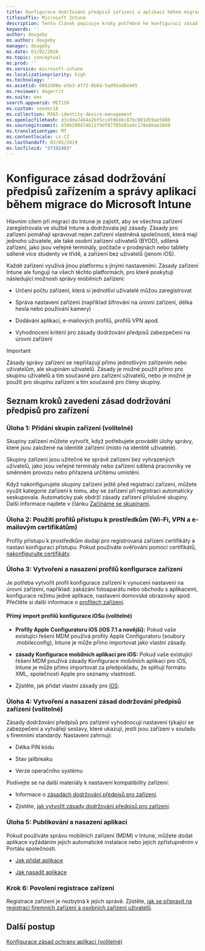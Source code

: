 ```yaml
---
title: Konfigurace dodržování předpisů zařízení a aplikací během migrace do Intune
titlesuffix: Microsoft Intune
description: Tento článek popisuje kroky potřebné ke konfiguraci zásad dodržování předpisů zařízením a správy aplikací během migrace do Microsoft Intune.
keywords: ''
author: dougeby
ms.author: dougeby
manager: dougeby
ms.date: 01/02/2018
ms.topic: conceptual
ms.prod: ''
ms.service: microsoft-intune
ms.localizationpriority: high
ms.technology: ''
ms.assetid: 0062d08e-e5b3-4f73-8b64-5ad95adbe945
ms.reviewer: dagerrit
ms.suite: ems
search.appverid: MET150
ms.custom: seodec18
ms.collection: M365-identity-device-management
ms.openlocfilehash: d3cdda7464a2bf5ccdf0b86c87bc081d59ae5d80
ms.sourcegitcommit: 430b290474b11f9df87785b01edc178e6bae2049
ms.translationtype: MT
ms.contentlocale: cs-CZ
ms.lasthandoff: 03/05/2019
ms.locfileid: "57392403"
---
```

# <a name="configure-device-compliance-and-app-management-policies-when-migrating-to-microsoft-intune"></a>Konfigurace zásad dodržování předpisů zařízením a správy aplikací během migrace do Microsoft Intune

Hlavním cílem při migraci do Intune je zajistit, aby se všechna zařízení zaregistrovala ve službě Intune a dodržovala její zásady. Zásady pro zařízení pomáhají spravovat nejen zařízení vlastněná společností, která mají jednoho uživatele, ale také osobní zařízení uživatelů (BYOD), sdílená zařízení, jako jsou veřejné terminály, počítače v prodejnách nebo tablety sdílené více studenty ve třídě, a zařízení bez uživatelů (jenom iOS).

Každé zařízení využívá jinou platformu s jinými nastaveními. Zásady zařízení Intune ale fungují na všech těchto platformách, pro které poskytují následující možnosti správy mobilních zařízení:

-   Určení počtu zařízení, která si jednotliví uživatelé můžou zaregistrovat

-   Správa nastavení zařízení (například šifrování na úrovni zařízení, délka hesla nebo používání kamery)

-   Dodávání aplikací, e-mailových profilů, profilů VPN apod.

-   Vyhodnocení kritérií pro zásady dodržování předpisů zabezpečení na úrovni zařízení

> [!IMPORTANT]
> Zásady správy zařízení se nepřiřazují přímo jednotlivým zařízením nebo uživatelům, ale skupinám uživatelů. Zásady je možné použít přímo pro skupinu uživatelů a tím současně pro zařízení uživatelů, nebo je možné je použít pro skupinu zařízení a tím současně pro členy skupiny.

## <a name="task-list-for-device-compliance-policies"></a>Seznam kroků zavedení zásad dodržování předpisů pro zařízení

### <a name="task-1-add-device-groups-optional"></a>Úloha 1: Přidání skupin zařízení (volitelné)

Skupiny zařízení můžete vytvořit, když potřebujete provádět úlohy správy, které jsou založené na identitě zařízení (místo na identitě uživatele).

Skupiny zařízení jsou užitečné ke správě zařízení bez vyhrazených uživatelů, jako jsou veřejné terminály nebo zařízení sdílená pracovníky ve směnném provozu nebo přiřazená určitému umístění.

Když nakonfigurujete skupiny zařízení ještě před registrací zařízení, můžete využít kategorie zařízení k tomu, aby se zařízení při registraci automaticky seskupovala. Automaticky pak obdrží zásady zařízení příslušné skupiny. Další informace najdete v článku [Začínáme se skupinami](groups-get-started.md).

### <a name="task-2-use-resource-access-profiles-wi-fi-vpn-and-email-certificates"></a>Úloha 2: Použití profilů přístupu k prostředkům (Wi-Fi, VPN a e-mailovým certifikátům)

Profily přístupu k prostředkům dodají pro registrovaná zařízení certifikáty a nastaví konfiguraci přístupu. Pokud používáte ověřování pomocí certifikátů, [nakonfigurujte certifikáty](certificates-configure.md).

### <a name="task-3-create-and-deploy-device-configuration-profiles"></a>Úloha 3: Vytvoření a nasazení profilů konfigurace zařízení

Je potřeba vytvořit profil konfigurace zařízení k vynucení nastavení na úrovni zařízení, například: zakázání fotoaparátu nebo obchodu s aplikacemi, konfigurace režimu jedné aplikace, nastavení domovské obrazovky apod. Přečtěte si další informace o [profilech zařízení](device-profiles.md).

####  <a name="directly-import-ios-configuration-profiles-optional"></a>Přímý import profilů konfigurace iOSu (volitelné)

-   **Profily Apple Configuratoru iOS (iOS 7.1 a novější):** Pokud vaše existující řešení MDM používá profily Apple Configuratoru (soubory .mobileconfig), Intune je může přímo importovat jako vlastní zásady.

-   **zásady Konfigurace mobilních aplikací pro iOS:** Pokud vaše existující řešení MDM používá zásady Konfigurace mobilních aplikací pro iOS, Intune je může přímo importovat za předpokladu, že splňují formátu XML, společností Apple pro seznamy vlastností.

- Zjistěte, jak přidat vlastní zásady pro [iOS](custom-settings-ios.md).

### <a name="task-4-create-and-deploy-device-compliance-policies-optional"></a>Úloha 4: Vytvoření a nasazení zásad dodržování předpisů zařízení (volitelné)

Zásady dodržování předpisů pro zařízení vyhodnocují nastavení týkající se zabezpečení a vytvářejí sestavy, které ukazují, jestli jsou zařízení v souladu s firemními standardy. Nastavení zahrnují:

-   Délka PIN kódu

-   Stav jailbreaku

-   Verze operačního systému

Podívejte se na další materiály k nastavení kompatibility zařízení:

-   Informace o [zásadách dodržování předpisů pro zařízení](device-compliance.md).

-   Zjistěte, [jak vytvořit zásady dodržování předpisů pro zařízení](device-compliance-get-started.md).

### <a name="task-5-publish-and-deploy-apps"></a>Úloha 5: Publikování a nasazení aplikací

Pokud používáte správu mobilních zařízení (MDM) v Intune, můžete dodat aplikace vyžádáním jejich automatické instalace nebo jejich zpřístupněním v Portálu společnosti.

-   [Jak přidat aplikace](apps-add.md)

-   [Jak nasadit aplikace](apps-deploy.md)

### <a name="task-6-enable-device-enrollment"></a>Krok 6: Povolení registrace zařízení

Registrace zařízení je nezbytná k jejich správě. Zjistěte, [jak se připravit na registraci firemních zařízení a osobních zařízení uživatelů](device-enrollment.md).

## <a name="next-steps"></a>Další postup

[Konfigurace zásad ochrany aplikací (volitelné)](migration-guide-app-protection-policies.md)
